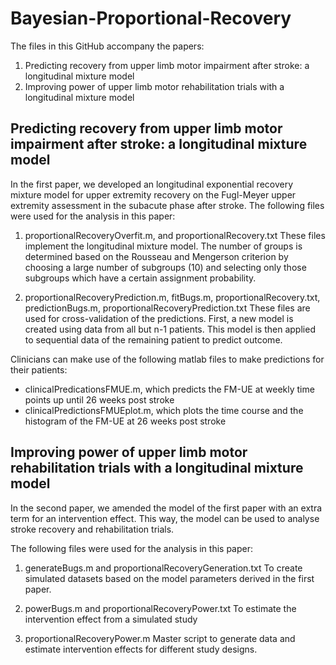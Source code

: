 # Bayesian-Proportional-Recovery

The files in this GitHub accompany the papers:
1. Predicting recovery from upper limb motor impairment after stroke: a longitudinal mixture model
2. Improving power of upper limb motor rehabilitation trials with a longitudinal mixture model

## Predicting recovery from upper limb motor impairment after stroke: a longitudinal mixture model

In the first paper, we developed an longitudinal exponential recovery mixture model for upper extremity recovery 
on the Fugl-Meyer upper extremity assessment in the subacute phase after stroke.
The following files were used for the analysis in this paper:

1. proportionalRecoveryOverfit.m, and proportionalRecovery.txt
These files implement the longitudinal mixture model. The number of groups is determined based on the Rousseau 
and Mengerson criterion by choosing a large number of subgroups (10) and selecting only those subgroups which
have a certain assignment probability.

2. proportionalRecoveryPrediction.m, fitBugs.m, proportionalRecovery.txt, predictionBugs.m, 
proportionalRecoveryPrediction.txt
These files are used for cross-validation of the predictions. First, a new model is created using data from all
but n-1 patients. This model is then applied to sequential data of the remaining patient to predict outcome.

Clinicians can make use of the following matlab files to make predictions for their patients:
- clinicalPredicationsFMUE.m, which predicts the FM-UE at weekly time points up until 26 weeks post stroke
- clinicalPredictionsFMUEplot.m, which plots the time course and the histogram of the FM-UE at 26 weeks post stroke

## Improving power of upper limb motor rehabilitation trials with a longitudinal mixture model

In the second paper, we amended the model of the first paper with an extra term for an intervention effect.
This way, the model can be used to analyse stroke recovery and rehabilitation trials.

The following files were used for the analysis in this paper:

1. generateBugs.m and proportionalRecoveryGeneration.txt
To create simulated datasets based on the model parameters derived in the first paper.

2. powerBugs.m and proportionalRecoveryPower.txt 
To estimate the intervention effect from a simulated study

3. proportionalRecoveryPower.m
Master script to generate data and estimate intervention effects for different study designs.